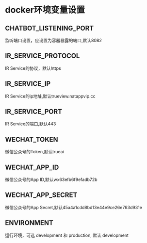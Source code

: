 # docker环境变量设置

## CHATBOT\_LISTENING\_PORT

监听端口设置，应设置为容器暴露的端口,默认8082

## IR\_SERVICE\_PROTOCOL

IR Service的协议，默认https

## IR\_SERVICE\_IP

IR Service的ip地址,默认trueview.natappvip.cc

## IR\_SERVICE\_PORT

IR Service的端口,默认443

## WECHAT\_TOKEN

微信公众号的Token,默认trueai

## WECHAT\_APP\_ID

微信公众号的App ID,默认wx63efb6f9efadb72b

## WECHAT\_APP_SECRET

微信公众号的App Secret,默认45a4a1cdd8bd13e44e9ce26e763d931e

## ENVIRONMENT

运行环境，可选 development 和 production, 默认 development